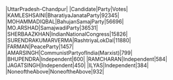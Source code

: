  
|UttarPradesh-Chandpur|
|Candidate|Party|Votes|
|KAMLESHSAINI|BharatiyaJanataParty|92345|
|MOHAMMADIQBAL|BahujanSamajParty|56696|
|MO.ARSHAD|SamajwadiParty|36531|
|SHERBAAZKHAN|IndianNationalCongress|15826|
|SURENDRAKUMARVERMA|RashtriyaLokDal|11880|
|FARMAN|PeaceParty|1457|
|AMARSINGH|CommunistPartyofIndia(Marxist)|799|
|BHUPENDRA|Independent|600|
|RAMCHARAN|Independent|584|
|JAGATSINGH|Independent|450|
|ILYAS|Independent|384|
|NoneoftheAbove|NoneoftheAbove|932|
